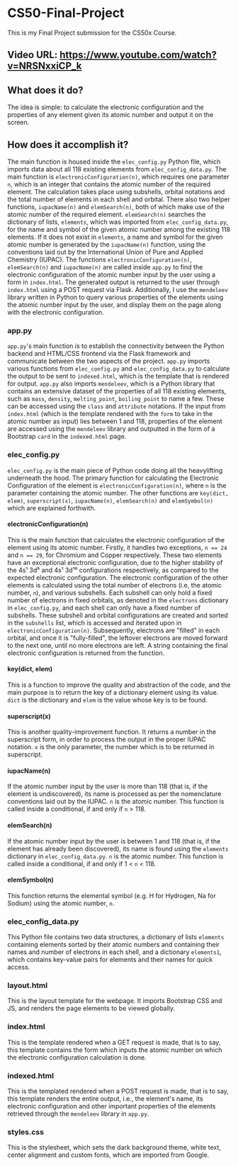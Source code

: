 # CS50-Final-Project

This is my Final Project submission for the CS50x Course.

## Video URL: https://www.youtube.com/watch?v=NRSNxxiCP_k

## What does it do?
The idea is simple: to calculate the electronic configuration and the properties of any element given its atomic number and output it on the screen.

## How does it accomplish it?
The main function is housed inside the `elec_config.py` Python file, which imports data about all 118 existing elements from `elec_config_data.py`. The main function is `electronicConfiguration(n)`, which requires one parameter `n`, which is an integer that contains the atomic number of the required element. The calculation takes place using subshells, orbital notations and the total number of elements in each shell and orbital.
There also two helper functions, `iupacName(n)` and `elemSearch(n)`, both of which make use of the atomic number of the required element. `elemSearch(n)` searches the dictionary of lists, `elements`, which was imported from `elec_config_data.py`, for the name and symbol of the given atomic number among the existing 118 elements. If it does not exist in `elements`, a name and symbol for the given atomic number is generated by the `iupacName(n)` function, using the conventions laid out by the International Union of Pure and Applied Chemistry (IUPAC).
The functions `electronicConfiguration(n)`, `elemSearch(n)` and `iupacName(n)` are called inside `app.py` to find the electronic configuration of the atomic number input by the user using a form in `index.html`. The generated output is returned to the user through `index.html` using a POST request via Flask.
Additionally, I use the `mendeleev` library written in Python to query various properties of the elements using the atomic number input by the user, and display them on the page along with the electronic configuration.

### app.py
`app.py`'s main function is to establish the connectivity between the Python backend and HTML/CSS frontend via the Flask framework and communicate between the two aspects of the project. `app.py` imports various functions from `elec_config.py` and `elec_config_data.py` to calculate the output to be sent to `indexed.html`, which is the template that is rendered for output. `app.py` also imports `mendeleev`, which is a Python library that contains an extensive dataset of the properties of all 118 existing elements, such as `mass`, `density`, `melting_point`, `boiling_point` to name a few. These can be accessed using the `class` and `attribute` notations. If the input from `index.html` (which is the template rendered with the `form` to take in the atomic number as input) lies between 1 and 118, properties of the element are accessed using the `mendeleev` library and outputted in the form of a Bootstrap `card` in the `indexed.html` page.

### elec_config.py
`elec_config.py` is the main piece of Python code doing all the heavylifting underneath the hood. The primary function for calculating the Electronic Configuration of the element is `electronicConfiguration(n)`, where `n` is the parameter containing the atomic number. The other functions are `key(dict, elem)`, `superscript(x)`, `iupacName(n)`, `elemSearch(n)` and `elemSymbol(n)` which are explained forthwith.

#### electronicConfiguration(n)
This is the main function that calculates the electronic configuration of the element using its atomic number. Firstly, it handles two exceptions, `n == 24` and `n == 29`, for Chromium and Copper respectively. These two elements have an exceptional electronic configuration, due to the higher stability of the 4s¹ 3d⁵ and 4s¹ 3d¹⁰ configurations respectively, as compared to the expected electronic configuration. The electronic configuration of the other elements is calculated using the total number of electrons (i.e, the atomic number, `n`), and various subshells. Each subshell can only hold a fixed number of electrons in fixed orbitals, as denoted in the `electrons` dictionary in `elec_config.py`, and each shell can only have a fixed number of subshells. These subshell and orbital configurations are created and sorted in the `subshells` list, which is accessed and iterated upon in `electronicConfiguration(n)`. Subsequently, electrons are "filled" in each orbital, and once it is "fully-filled", the leftover electrons are moved forward to the next one, until no more electrons are left. A string containing the final electronic configuration is returned from the function.

#### key(dict, elem)
This is a function to improve the quality and abstraction of the code, and the main purpose is to return the key of a dictionary element using its value. `dict` is the dictionary and `elem` is the value whose key is to be found.

#### superscript(x)
This is another quality-improvement function. It returns a number in the superscript form, in order to process the output in the proper IUPAC notation. `x` is the only parameter, the number which is to be returned in superscript.

#### iupacName(n)
If the atomic number input by the user is more than 118 (that is, if the element is undiscovered), its name is processed as per the nomenclature conventions laid out by the IUPAC. `n` is the atomic number. This function is called inside a conditional, if and only if `n` > 118.

#### elemSearch(n)
If the atomic number input by the user is between 1 and 118 (that is, if the element has already been discovered), its name is found using the `elements` dictionary in `elec_config_data.py`. `n` is the atomic number. This function is called inside a conditional, if and only if 1 < `n` < 118.

#### elemSymbol(n)
This function returns the elemental symbol (e.g. H for Hydrogen, Na for Sodium) using the atomic number, `n`.

### elec_config_data.py
This Python file contains two data structures, a dictionary of lists `elements` containing elements sorted by their atomic numbers and containing their names and number of electrons in each shell, and a dictionary `elements1`, which contains key-value pairs for elements and their names for quick access.

### layout.html
This is the layout template for the webpage. It imports Bootstrap CSS and JS, and renders the page elements to be viewed globally.

### index.html
This is the template rendered when a GET request is made, that is to say, this template contains the form which inputs the atomic number on which the electronic configuration calculation is done.

### indexed.html
This is the templated rendered when a POST request is made, that is to say, this template renders the entire output, i.e., the element's name, its electronic configuration and other important properties of the elements retrieved through the `mendeleev` library in `app.py`.

### styles.css
This is the stylesheet, which sets the dark background theme, white text, center alignment and custom fonts, which are imported from Google.